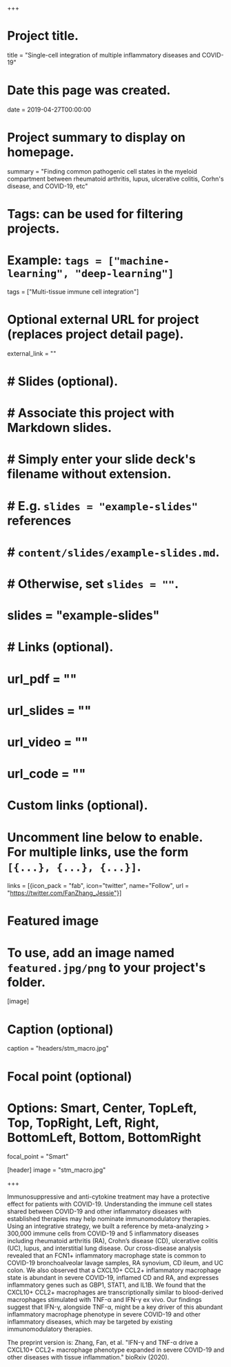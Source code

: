 +++
# Project title.
title = "Single-cell integration of multiple inflammatory diseases and COVID-19"

# Date this page was created.
date = 2019-04-27T00:00:00

# Project summary to display on homepage.
summary = "Finding common pathogenic cell states in the myeloid compartment between rheumatoid arthritis, lupus, ulcerative colitis, Corhn's disease, and COVID-19, etc"

# Tags: can be used for filtering projects.
# Example: `tags = ["machine-learning", "deep-learning"]`
tags = ["Multi-tissue immune cell integration"]

# Optional external URL for project (replaces project detail page).
external_link = ""

# # Slides (optional).
# #   Associate this project with Markdown slides.
# #   Simply enter your slide deck's filename without extension.
# #   E.g. `slides = "example-slides"` references 
# #   `content/slides/example-slides.md`.
# #   Otherwise, set `slides = ""`.
# slides = "example-slides"
# 
# # Links (optional).
# url_pdf = ""
# url_slides = ""
# url_video = ""
# url_code = ""

# Custom links (optional).
#   Uncomment line below to enable. For multiple links, use the form `[{...}, {...}, {...}]`.
links = [{icon_pack = "fab", icon="twitter", name="Follow", url = "https://twitter.com/FanZhang_Jessie"}]

# Featured image
# To use, add an image named `featured.jpg/png` to your project's folder. 
[image]
  # Caption (optional)
  caption = "headers/stm_macro.jpg"

  # Focal point (optional)
  # Options: Smart, Center, TopLeft, Top, TopRight, Left, Right, BottomLeft, Bottom, BottomRight
  focal_point = "Smart"
  
[header]
image = "stm_macro.jpg"

+++

Immunosuppressive and anti-cytokine treatment may have a protective effect for patients with COVID-19. Understanding the immune cell states shared between COVID-19 and other inflammatory diseases with established therapies may help nominate immunomodulatory therapies. Using an integrative strategy, we built a reference by meta-analyzing > 300,000 immune cells from COVID-19 and 5 inflammatory diseases including rheumatoid arthritis (RA), Crohn’s disease (CD), ulcerative colitis (UC), lupus, and interstitial lung disease. Our cross-disease analysis revealed that an FCN1+ inflammatory macrophage state is common to COVID-19 bronchoalveolar lavage samples, RA synovium, CD ileum, and UC colon. We also observed that a CXCL10+ CCL2+ inflammatory macrophage state is abundant in severe COVID-19, inflamed CD and RA, and expresses inflammatory genes such as GBP1, STAT1, and IL1B. We found that the CXCL10+ CCL2+ macrophages are transcriptionally similar to blood-derived macrophages stimulated with TNF-α and IFN-γ ex vivo. Our findings suggest that IFN-γ, alongside TNF-α, might be a key driver of this abundant inflammatory macrophage phenotype in severe COVID-19 and other inflammatory diseases, which may be targeted by existing immunomodulatory therapies.

The preprint version is: Zhang, Fan, et al. "IFN-γ and TNF-α drive a CXCL10+ CCL2+ macrophage phenotype expanded in severe COVID-19 and other diseases with tissue inflammation." bioRxiv (2020).




